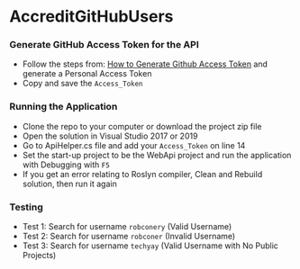 # AccreditGitHubUsers

### Generate GitHub Access Token for the API

 - Follow the steps from:  [How to Generate Github Access Token](https://docs.github.com/en/authentication/keeping-your-account-and-data-secure/creating-a-personal-access-token) and generate a Personal Access Token
 - Copy and save the `Access_Token`
 
### Running the Application

 - Clone the repo to your computer or download the project zip file
 - Open the solution in Visual Studio 2017 or 2019
 - Go to ApiHelper.cs file and add your `Access_Token` on line 14
 - Set the start-up project to be the WebApi project and run the application with Debugging with `F5`
 - If you get an error relating to Roslyn compiler, Clean and Rebuild solution, then run it again
 
### Testing
 
 - Test 1: Search for username `robconery` (Valid Username)
 - Test 2: Search for username `robconer` (Invalid Username)
 - Test 3: Search for username `techyay` (Valid Username with No Public Projects)

